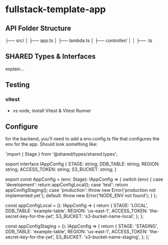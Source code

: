 # fullstack-template-app

## API Folder Structure

├── src/
│ ├── app.ts
│ ├── lambda.ts
│ ├── controller/
│ │ ├── <controller>.ts

## SHARED Types & Interfaces

explain...

## Testing

### vitest

- vs vode, install Vitest & Vitest Runner

## Configure

for the backend, you'll need to add a env.config.ts file that configures the env for the app. Should look something like:

`import { Stage } from '@shared/types/shared.types';

export interface IAppConfig {
STAGE: string;
DDB_TABLE: string;
REGION: string;
ACCESS_TOKEN: string;
S3_BUCKET: string;
}

export const AppConfig = (env: Stage): IAppConfig => {
switch (env) {
case 'development':
return appConfigLocal();
case 'test':
return appConfigStaging();
case 'production':
throw new Error('production not implemented yet');
default:
throw new Error('NODE_ENV not found');
}
};

const appConfigLocal = (): IAppConfig => {
return {
STAGE: 'LOCAL',
DDB_TABLE: 'example-table',
REGION: 'us-east-1',
ACCESS_TOKEN: 'the-secret-key-for-the-jwt',
S3_BUCKET: 's3-bucket-name-local',
};
};

const appConfigStaging = (): IAppConfig => {
return {
STAGE: 'STAGING',
DDB_TABLE: 'example-table',
REGION: 'us-east-1',
ACCESS_TOKEN: 'the-secret-key-for-the-jwt',
S3_BUCKET: 's3-bucket-name-staging',
};
};`
